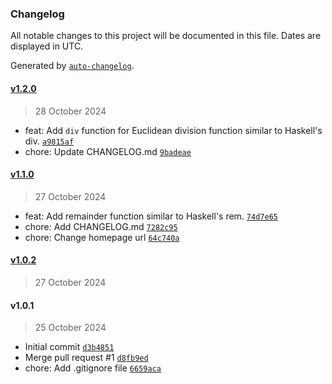 ### Changelog

All notable changes to this project will be documented in this file. Dates are displayed in UTC.

Generated by [`auto-changelog`](https://github.com/CookPete/auto-changelog).

#### [v1.2.0](https://github.com/hridel/modulo/compare/v1.1.0...v1.2.0)

> 28 October 2024

- feat: Add `div` function for Euclidean division function similar to Haskell's div. [`a9815af`](https://github.com/hridel/modulo/commit/a9815af85e742309ebd02491cb6343fcd6a10193)
- chore: Update CHANGELOG.md [`9badeae`](https://github.com/hridel/modulo/commit/9badeaec420141fc6ea9301b500e2faa38ba39c1)

#### [v1.1.0](https://github.com/hridel/modulo/compare/v1.0.2...v1.1.0)

> 27 October 2024

- feat: Add remainder function similar to Haskell's rem. [`74d7e65`](https://github.com/hridel/modulo/commit/74d7e65c79d48ed2c791b7676525ea973f5f00f0)
- chore: Add CHANGELOG.md [`7282c95`](https://github.com/hridel/modulo/commit/7282c95952b075b0c576460e152b8ee6125e7f90)
- chore: Change homepage url [`64c740a`](https://github.com/hridel/modulo/commit/64c740a35b49cbb83bcec50ad71b403284d303a8)

#### [v1.0.2](https://github.com/hridel/modulo/compare/v1.0.1...v1.0.2)

> 27 October 2024

#### v1.0.1

> 25 October 2024

- Initial commit [`d3b4851`](https://github.com/hridel/modulo/commit/d3b485186c0093f2e204cdd99ed41c5570904229)
- Merge pull request #1 [`d8fb9ed`](https://github.com/hridel/modulo/commit/d8fb9ed776b76baa45f1711ad63b4c6c63a56fce)
- chore: Add .gitignore file [`6659aca`](https://github.com/hridel/modulo/commit/6659acafa0b1079fd05e13ad5d3bbdbda4ecee4d)
